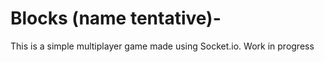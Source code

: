 # Blocks (name tentative)-
This is a simple multiplayer game made using Socket.io.
Work in progress
